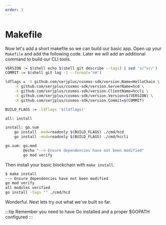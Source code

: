 ```yaml
---
order: 3
---
```


# Makefile

Now let's add a short makefile so we can build our basic app. Open up your
`Makefile` and add the following code. Later we will add an additional command
to build our CLI tools.

```bash
VERSION := $(shell echo $(shell git describe --tags) | sed 's/^v//')
COMMIT := $(shell git log -1 --format='%H')

ldflags = -X github.com/serjplus/cosmos-sdk/version.Name=HelloChain \
	-X github.com/serjplus/cosmos-sdk/version.ServerName=hcd \
	-X github.com/serjplus/cosmos-sdk/version.ClientName=hccli \
	-X github.com/serjplus/cosmos-sdk/version.Version=$(VERSION) \
	-X github.com/serjplus/cosmos-sdk/version.Commit=$(COMMIT)

BUILD_FLAGS := -ldflags '$(ldflags)'

all: install

install: go.sum
	go install -mod=readonly $(BUILD_FLAGS) ./cmd/hcd
	go install -mod=readonly $(BUILD_FLAGS) ./cmd/hccli

go.sum: go.mod
		@echo "--> Ensure dependencies have not been modified"
		go mod verify

```

Then install your basic blockchain with `make install`.

```bash
$ make install
--> Ensure dependencies have not been modified
go mod verify
all modules verified
go install -tags "" ./cmd/hcd
```

Wonderful. Next lets try out what we've built so far.

:::tip
Remember you need to have Go installed and a proper \$GOPATH configured
:::

